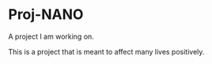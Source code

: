 # Proj-NANO
A project I am working on.

This is a project that is meant to affect many lives positively.
